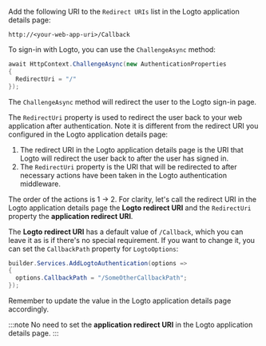 Add the following URI to the `Redirect URIs` list in the Logto application details page:

```
http://<your-web-app-uri>/Callback
```

To sign-in with Logto, you can use the `ChallengeAsync` method:

```csharp
await HttpContext.ChallengeAsync(new AuthenticationProperties
{
  RedirectUri = "/"
});
```

The `ChallengeAsync` method will redirect the user to the Logto sign-in page.

The `RedirectUri` property is used to redirect the user back to your web application after authentication. Note it is different from the redirect URI you configured in the Logto application details page:

1. The redirect URI in the Logto application details page is the URI that Logto will redirect the user back to after the user has signed in.
2. The `RedirectUri` property is the URI that will be redirected to after necessary actions have been taken in the Logto authentication middleware.

The order of the actions is 1 -> 2. For clarity, let's call the redirect URI in the Logto application details page the **Logto redirect URI** and the `RedirectUri` property the **application redirect URI**.

The **Logto redirect URI** has a default value of `/Callback`, which you can leave it as is if there's no special requirement. If you want to change it, you can set the `CallbackPath` property for `LogtoOptions`:

```csharp
builder.Services.AddLogtoAuthentication(options =>
{
  options.CallbackPath = "/SomeOtherCallbackPath";
});
```

Remember to update the value in the Logto application details page accordingly.

:::note
No need to set the **application redirect URI** in the Logto application details page.
:::
